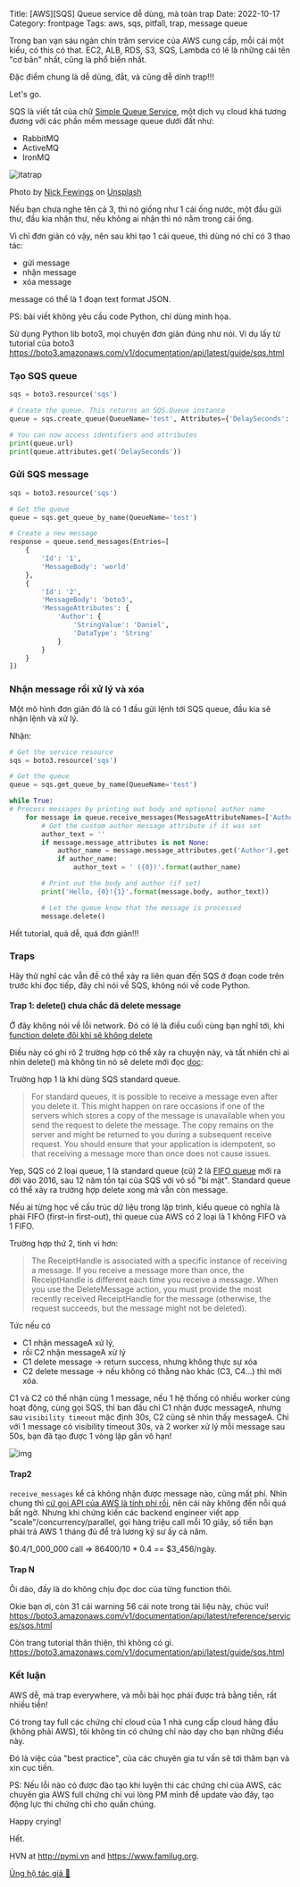 Title: [AWS][SQS] Queue service dễ dùng, mà toàn trap
Date: 2022-10-17
Category: frontpage
Tags: aws, sqs, pitfall, trap, message queue

Trong ban vạn sáu ngàn chín trăm service của AWS cung cấp, mỗi cái một kiểu, có this có that.
EC2, ALB, RDS, S3, SQS, Lambda có lẽ là những cái tên "cơ bản" nhất, cũng là
phổ biến nhất.

Đặc điểm chung là dễ dùng, đắt, và cũng dễ dính trap!!!

Let's go.

SQS là viết tắt của chữ [Simple Queue Service](https://docs.aws.amazon.com/sqs/index.html), một dịch vụ cloud khá tương đương với các
phần mềm message queue dưới đất như:

- RabbitMQ
- ActiveMQ
- IronMQ

![itatrap](https://images.unsplash.com/photo-1611701600139-0d468e20c9a1?ixlib=rb-1.2.1&dl=nick-fewings-Z2yXfJEu5rI-unsplash.jpg&w=640&q=80&fm=jpg&crop=entropy&cs=tinysrgb)

Photo by <a href="https://unsplash.com/@jannerboy62?utm_source=unsplash&utm_medium=referral&utm_content=creditCopyText">Nick Fewings</a> on <a href="https://unsplash.com/s/photos/trap?utm_source=unsplash&utm_medium=referral&utm_content=creditCopyText">Unsplash</a>

Nếu bạn chưa nghe tên cả 3, thì nó giống như 1 cái ống nước, một đầu gửi thư,
đầu kia nhận thư, nếu không ai nhận thì nó nằm trong cái ống.

Vì chỉ đơn giản có vậy, nên sau khi tạo 1 cái queue, thì dùng nó chỉ có 3 thao tác:

- gửi message
- nhận message
- xóa message

message có thể là 1 đoạn text format JSON.

PS: bài viết không yêu cầu code Python, chỉ dùng minh họa.

Sử dụng Python lib boto3, mọi chuyện đơn giản đúng như nói. Ví dụ lấy từ
tutorial của boto3 <https://boto3.amazonaws.com/v1/documentation/api/latest/guide/sqs.html>


### Tạo SQS queue

```py
sqs = boto3.resource('sqs')

# Create the queue. This returns an SQS.Queue instance
queue = sqs.create_queue(QueueName='test', Attributes={'DelaySeconds': '5'})

# You can now access identifiers and attributes
print(queue.url)
print(queue.attributes.get('DelaySeconds'))
```

### Gửi SQS message

```py
sqs = boto3.resource('sqs')

# Get the queue
queue = sqs.get_queue_by_name(QueueName='test')

# Create a new message
response = queue.send_messages(Entries=[
    {
        'Id': '1',
        'MessageBody': 'world'
    },
    {
        'Id': '2',
        'MessageBody': 'boto3',
        'MessageAttributes': {
            'Author': {
                'StringValue': 'Daniel',
                'DataType': 'String'
            }
        }
    }
])
```

### Nhận message rồi xử lý và xóa
Một mô hình đơn giản đó là có 1 đầu gửi lệnh tới SQS queue, đầu kia sẽ nhận
lệnh và xử lý.

Nhận:

```py
# Get the service resource
sqs = boto3.resource('sqs')

# Get the queue
queue = sqs.get_queue_by_name(QueueName='test')

while True:
# Process messages by printing out body and optional author name
    for message in queue.receive_messages(MessageAttributeNames=['Author']):
        # Get the custom author message attribute if it was set
        author_text = ''
        if message.message_attributes is not None:
            author_name = message.message_attributes.get('Author').get('StringValue')
            if author_name:
                author_text = ' ({0})'.format(author_name)

        # Print out the body and author (if set)
        print('Hello, {0}!{1}'.format(message.body, author_text))

        # Let the queue know that the message is processed
        message.delete()
```

Hết tutorial, quá dễ, quá đơn giản!!!

### Traps
Hãy thử nghĩ các vẫn đề có thể xảy ra liên quan đến SQS ở đoạn code trên
trước khi đọc tiếp, đây chỉ nói về SQS, không nói về code Python.

#### Trap 1: delete() chưa chắc đã delete message
Ở đây không nói về lỗi network.
Đó có lẽ là điều cuối cùng bạn nghĩ tới, khi [function delete đôi khi sẽ không
delete](https://boto3.amazonaws.com/v1/documentation/api/latest/reference/services/sqs.html#SQS.Client.delete_message)

Điều này có ghi rõ 2 trường hợp có thể xảy ra chuyện này, và tất nhiên chỉ
ai nhìn delete() mà không tin nó sẽ delete mới đọc [doc](https://boto3.amazonaws.com/v1/documentation/api/latest/reference/services/sqs.html#SQS.Client.delete_message):

Trường hợp 1 là khi dùng SQS standard queue.

> For standard queues, it is possible to receive a message even after you
> delete it. This might happen on rare occasions if one of the servers which
> stores a copy of the message is unavailable when you send the request to
> delete the message. The copy remains on the server and might be returned to
> you during a subsequent receive request. You should ensure that your
> application is idempotent, so that receiving a message more than once does
> not cause issues.

Yep, SQS có 2 loại queue, 1 là standard queue (cũ) 2 là [FIFO queue](https://aws.amazon.com/blogs/aws/new-for-amazon-simple-queue-service-fifo-queues-with-exactly-once-delivery-deduplication/) mới ra đời vào 2016, sau 12 năm tồn tại của SQS với vô số "bí mật".
Standard queue có thể xảy ra trường hợp delete xong mà vẫn còn message.

Nếu ai từng học về cấu trúc dữ liệu trong lập trình, kiểu queue có nghĩa là phải FIFO (first-in first-out), thì queue của AWS có 2 loại là 1 không FIFO và 1 FIFO.

Trường hợp thứ 2, tinh vi hơn:

> The ReceiptHandle is associated with a specific instance of receiving a message. If you receive a message more than once, the ReceiptHandle is different each time you receive a message. When you use the DeleteMessage action, you must provide the most recently received ReceiptHandle for the message (otherwise, the request succeeds, but the message might not be deleted).

Tức nếu có

- C1 nhận messageA xử lý,
- rồi C2 nhận messageA xử lý
- C1 delete message -> return success, nhưng không thực sự xóa
- C2 delete message -> nếu không có thằng nào khác (C3, C4...) thì mới xóa.

C1 và C2 có thể nhận cùng 1 message, nếu 1 hệ thống có nhiều worker cùng hoạt động, cùng gọi
SQS, thì ban đầu chỉ C1 nhận được messageA, nhưng sau `visibility timeout` mặc định 30s, C2 cũng sẽ nhìn thấy messageA.
Chỉ với 1 message có visibility timeout 30s, và 2 worker xử lý mỗi message sau 50s, bạn đã tạo được 1 vòng lặp gần vô hạn!

![img]({static}/images/graph.jpg)

#### Trap2
`receive_messages` kể cả không nhận được message nào, cũng mất phí. Nhìn chung thì
[cứ gọi API của AWS là tính phí rồi](https://aws.amazon.com/sqs/pricing/), nên cái này không đến nỗi quá bất ngờ.
Nhưng khi chứng kiến các backend engineer viết app "scale"/concurrency/parallel, gọi hàng triệu call mỗi 10 giây,
số tiền bạn phải trả AWS 1 tháng đủ để trả lương kỹ sư ấy cả năm.

$0.4/1_000_000 call => 86400/10 * 0.4 == $3_456/ngày.

#### Trap N
Ôi dào, đấy là do không chịu đọc doc của từng function thôi.

Okie bạn ơi, còn 31 cái warning 56 cái note trong tài liệu này, chúc vui!
<https://boto3.amazonaws.com/v1/documentation/api/latest/reference/services/sqs.html>

Còn trang tutorial thân thiện, thì không có gì.
<https://boto3.amazonaws.com/v1/documentation/api/latest/guide/sqs.html>

### Kết luận
AWS dễ, mà trap everywhere, và mỗi bài học phải được trả bằng tiền, rất nhiều tiền!

Có trong tay full các chứng chỉ cloud của 1 nhà cung cấp cloud hàng đầu (không phải AWS),
tôi không tin có chứng chỉ nào dạy cho bạn những điều này.

Đó là việc của "best practice", của các chuyên gia tư vấn sẽ tới thăm bạn và xin cục tiền.

PS: Nếu lỗi nào có được đào tạo khi luyện thi các chứng chỉ của AWS, các chuyên
gia AWS full chứng chỉ vui lòng PM mình để update vào đây, tạo động lực thi chứng chỉ cho quần chúng.

Happy crying!

Hết.

HVN at http://pymi.vn and https://www.familug.org.

[Ủng hộ tác giả 🍺](https://www.familug.org/p/ung-ho.html)
